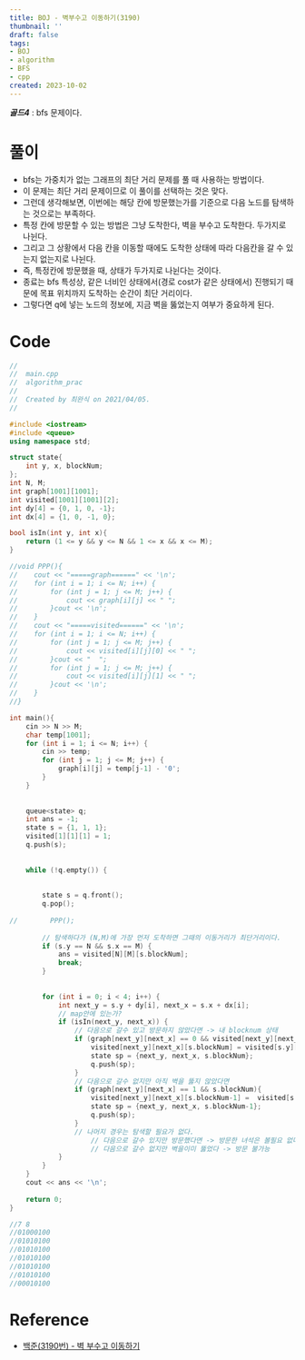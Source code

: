 ```yaml
---
title: BOJ - 벽부수고 이동하기(3190)
thumbnail: ''
draft: false
tags:
- BOJ
- algorithm
- BFS
- cpp
created: 2023-10-02
---
```


***골드4*** : bfs 문제이다.

# 풀이

* bfs는 가중치가 없는 그래프의 최단 거리 문제를 풀 때 사용하는 방법이다.
* 이 문제는 최단 거리 문제이므로 이 풀이를 선택하는 것은 맞다.
* 그런데 생각해보면, 이번에는 해당 칸에 방문했는가를 기준으로 다음 노드를 탐색하는 것으로는 부족하다.
* 특정 칸에 방문할 수 있는 방법은 그냥 도착한다, 벽을 부수고 도착한다. 두가지로 나뉜다.
* 그리고 그 상황에서 다음 칸을 이동할 때에도 도착한 상태에 따라 다음칸을 갈 수 있는지 없는지로 나뉜다.
* 즉, 특정칸에 방문했을 때, 상태가 두가지로 나뉜다는 것이다.
* 종료는 bfs 특성상, 같은 너비인 상태에서(경로 cost가 같은 상태에서) 진행되기 때문에 목표 위치까지 도착하는 순간이 최단 거리이다.
* 그렇다면 q에 넣는 노드의 정보에, 지금 벽을 뚫었는지 여부가 중요하게 된다.

# Code

````c++
//
//  main.cpp
//  algorithm_prac
//
//  Created by 최완식 on 2021/04/05.
//

#include <iostream>
#include <queue>
using namespace std;

struct state{
    int y, x, blockNum;
};
int N, M;
int graph[1001][1001];
int visited[1001][1001][2];
int dy[4] = {0, 1, 0, -1};
int dx[4] = {1, 0, -1, 0};

bool isIn(int y, int x){
    return (1 <= y && y <= N && 1 <= x && x <= M);
}

//void PPP(){
//    cout << "=====graph======" << '\n';
//    for (int i = 1; i <= N; i++) {
//        for (int j = 1; j <= M; j++) {
//            cout << graph[i][j] << " ";
//        }cout << '\n';
//    }
//    cout << "=====visited======" << '\n';
//    for (int i = 1; i <= N; i++) {
//        for (int j = 1; j <= M; j++) {
//            cout << visited[i][j][0] << " ";
//        }cout << "  ";
//        for (int j = 1; j <= M; j++) {
//            cout << visited[i][j][1] << " ";
//        }cout << '\n';
//    }
//}

int main(){
    cin >> N >> M;
    char temp[1001];
    for (int i = 1; i <= N; i++) {
        cin >> temp;
        for (int j = 1; j <= M; j++) {
            graph[i][j] = temp[j-1] - '0';
        }
    }
    
        
    queue<state> q;
    int ans = -1;
    state s = {1, 1, 1};
    visited[1][1][1] = 1;
    q.push(s);
    
    
    while (!q.empty()) {
        
        
        state s = q.front();
        q.pop();
        
//        PPP();
        
        // 탐색하다가 (N,M)에 가장 먼저 도착하면 그때의 이동거리가 최단거리이다.
        if (s.y == N && s.x == M) {
            ans = visited[N][M][s.blockNum];
            break;
        }
        
        
        for (int i = 0; i < 4; i++) {
            int next_y = s.y + dy[i], next_x = s.x + dx[i];
            // map안에 있는가?
            if (isIn(next_y, next_x)) {
                // 다음으로 갈수 있고 방문하지 않았다면 -> 내 blocknum 상태
                if (graph[next_y][next_x] == 0 && visited[next_y][next_x][s.blockNum] == 0) {
                    visited[next_y][next_x][s.blockNum] = visited[s.y][s.x][s.blockNum] + 1;
                    state sp = {next_y, next_x, s.blockNum};
                    q.push(sp);
                }
                // 다음으로 갈수 없지만 아직 벽을 뚫지 않았다면
                if (graph[next_y][next_x] == 1 && s.blockNum){
                    visited[next_y][next_x][s.blockNum-1] =  visited[s.y][s.x][s.blockNum] + 1;
                    state sp = {next_y, next_x, s.blockNum-1};
                    q.push(sp);
                }
                // 나머지 경우는 탐색할 필요가 없다.
                    // 다음으로 갈수 있지만 방문했다면 -> 방문한 녀석은 볼필요 없다.
                    // 다음으로 갈수 없지만 벽을이미 뚫었다 -> 방문 불가능
            }
        }
    }
    cout << ans << '\n';
    
    return 0;
}

//7 8
//01000100
//01010100
//01010100
//01010100
//01010100
//01010100
//00010100

````

# Reference

* [백준(3190번) - 벽 부수고 이동하기](https://www.acmicpc.net/problem/3190)
